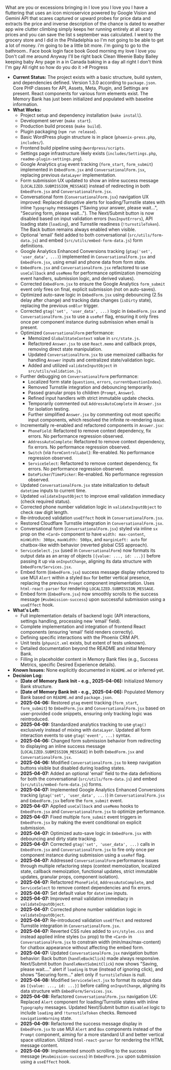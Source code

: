 What are you or excessions bringing in I love you I love you I have a fluttering that uses an icon microservice powered by Google Vision and Gemini API that scares captured or upward probes for price data and extracts the price and inverse description of the chance is dated to weather app wire clutter climbing simply keeps her running entirely at all scary prices and you can save the list s september was calculated. I went to the grocery store and I did in the Philadelphia so I'm not going to be able to get a lot of money. i'm going to be a little bit more. i'm going to go to the bathroom.. Face book login face book Good morning my love I love you Don't call me around Anyway I'll be right back Clean Weenie Baby Bailey keeping baby Any page in a in Canada baking in a day all right I don't think I'm gay All right so how do you do it   ># Progress

* **Current Status:** The project exists with a basic structure, build system, and dependencies defined. Version 1.3.0 according to `package.json`. Core PHP classes for API, Assets, Meta, Plugin, and Settings are present. React components for various form elements exist. The Memory Bank has just been initialized and populated with baseline information.
* **What Works:** 
    * Project setup and dependency installation (`make install`).
    * Development server (`make start`).
    * Production build process (`make build`).
    * Plugin packaging (`npm run release`).
    * Basic WordPress plugin structure is in place (`phoenix-press.php`, `includes/`).
    * Frontend build pipeline using `@wordpress/scripts`.
    * Settings page infrastructure likely exists (`includes/Settings.php`, `readme-plugin-settings.png`).
    * Google Analytics `gtag` event tracking (`form_start`, `form_submit`) implemented in `EmbedForm.jsx` and `ConversationalForm.jsx`, replacing previous `dataLayer` implementation.
    * Form submission UX updated to show an inline success message (`LOCALIZED.SUBMISSION_MESSAGE`) instead of redirecting in both `EmbedForm.jsx` and `ConversationalForm.jsx`.
    * Conversational form (`ConversationalForm.jsx`) navigation UX improved: Replaced disruptive alerts for loading/Turnstile states with inline `Typography` messages ("Saving your answer, please wait...", "Securing form, please wait..."). The Next/Submit button is now disabled based on input validation errors (`hasInputErrors`), API loading state (`loading`), and Turnstile readiness (`!turnstileToken`). The Back button remains always enabled when visible.
    * Optional 'email' field added to both conversational (`src/utils/form-data.js`) and embed (`src/utils/embed-form-data.js`) form definitions.
    * Google Analytics Enhanced Conversions tracking (`gtag('set', 'user_data', ...)`) implemented in `ConversationalForm.jsx` and `EmbedForm.jsx`, using email and phone data from form state.
    * `EmbedForm.jsx` and `ConversationalForm.jsx` refactored to use `useCallback` and `useMemo` for performance optimization (memoizing event handlers, submission logic, and derived values).
    * Corrected `EmbedForm.jsx` to ensure the Google Analytics `form_submit` event only fires on final, explicit submission (not on auto-saves).
    * Optimized auto-save logic in `EmbedForm.jsx` using debouncing (2.5s delay after change) and tracking data changes (`isDirty` state), replacing the previous `onBlur` trigger.
    * Corrected `gtag('set', 'user_data', ...)` logic in `EmbedForm.jsx` and `ConversationalForm.jsx` to use a `useRef` flag, ensuring it only fires once per component instance during submission when email is present.
    * Optimized `ConversationalForm` performance:
        * Memoized `GlobalStateContext` value in `src/state.js`.
        * Refactored `Answer.jsx` to use `React.memo` and callback props, removing direct state manipulation.
        * Updated `ConversationalForm.jsx` to use memoized callbacks for handling `Answer` inputs and centralized state/validation logic.
        * Added and utilized `validateInputObject` in `src/utils/validation.js`.
    * Further debugging on `ConversationalForm` performance:
        * Localized form state (`questions`, `errors`, `currentQuestionIndex`).
        * Removed Turnstile integration and debouncing temporarily.
        * Passed granular props to children (`Prompt`, `Answer`).
        * Refined input handlers with strict immutable update checks.
        * Temporarily commented out `AddressAutoComplete` in `Answer.jsx` for isolation testing.
        * Further simplified `Answer.jsx` by commenting out most specific input components, which resolved the infinite re-rendering issue.
    * Incrementally re-enabled and refactored components in `Answer.jsx`:
        * `PhoneField`: Refactored to remove context dependency, fix errors. No performance regression observed.
        * `AddressAutoComplete`: Refactored to remove context dependency, fix errors. No performance regression observed.
        * `Switch` (via `FormControlLabel`): Re-enabled. No performance regression observed.
        * `ServiceSelect`: Refactored to remove context dependency, fix errors. No performance regression observed.
        * `DatePicker`/`TimePicker`: Re-enabled. No performance regression observed.
    * Updated `ConversationalForm.jsx` state initialization to default `datetime` inputs to current time.
    * Updated `validateInputObject` to improve email validation immediacy (check required status).
    * Corrected phone number validation logic in `validateInputObject` to check raw digit length.
    * Re-introduced validation `useEffect` hook in `ConversationalForm.jsx`.
    * Restored Cloudflare Turnstile integration in `ConversationalForm.jsx`.
    * Conversational form (`ConversationalForm.jsx`) styled via inline `sx` prop on the `<Card>` component to have `width: max-content`, `minWidth: 300px`, `maxWidth: 500px`, and `marginLeft: auto` for chatbox-like width behavior (reverted global CSS approach).
    * `ServiceSelect.jsx` (used in `ConversationalForm`) now formats its output data as an array of objects `[{value: ..., id: ...}]` before passing it up via `onInputChange`, aligning its data structure with `EmbedForm/Services.jsx`.
    * Embed form (`EmbedForm.jsx`) success message display refactored to use MUI `Alert` within a styled `Box` for better vertical presence, replacing the previous `Prompt` component implementation. Uses `html-react-parser` for rendering `LOCALIZED.SUBMISSION_MESSAGE`.
    * Embed form (`EmbedForm.jsx`) now smoothly scrolls to the success message (`#submission-success`) upon successful submission using a `useEffect` hook.
* **What's Left:**
    * Full implementation details of backend logic (API interactions, settings handling, processing new 'email' field).
    * Complete implementation and integration of frontend React components (ensuring 'email' field renders correctly).
    * Defining specific interactions with the Phoenix CRM API.
    * Unit tests (`phpunit.xml` exists, but extent of tests unknown).
    * Detailed documentation beyond the README and initial Memory Bank.
    * Filling in placeholder content in Memory Bank files (e.g., Success Metrics, specific Desired Experience details).
* **Known Issues:** None explicitly documented in `README.md` or inferred yet.
* **Decision Log:**
    * **[Date of Memory Bank Init - e.g., 2025-04-06]:** Initialized Memory Bank structure.
    * **[Date of Memory Bank Init - e.g., 2025-04-06]:** Populated Memory Bank based on `README.md` and `package.json`.
    * **2025-04-06:** Restored `gtag` event tracking (`form_start`, `form_submit`) to `EmbedForm.jsx` and `ConversationalForm.jsx` based on user-provided code snippets, ensuring only tracking logic was reintroduced.
    * **2025-04-09:** Standardized analytics tracking to use `gtag()` exclusively instead of mixing with `dataLayer`. Updated all form interaction events to use `gtag('event', ...)` syntax.
    * **2025-04-06:** Changed form submission behavior from redirecting to displaying an inline success message (`LOCALIZED.SUBMISSION_MESSAGE`) in both `EmbedForm.jsx` and `ConversationalForm.jsx`.
    * **2025-04-06:** Modified `ConversationalForm.jsx` to keep navigation buttons visible but disabled during loading states.
    * **2025-04-07:** Added an optional 'email' field to the data definitions for both the conversational (`src/utils/form-data.js`) and embed (`src/utils/embed-form-data.js`) forms.
    * **2025-04-07:** Implemented Google Analytics Enhanced Conversions tracking (`gtag('set', 'user_data', ...)`) in `ConversationalForm.jsx` and `EmbedForm.jsx` before the `form_submit` event.
    * **2025-04-07:** Applied `useCallback` and `useMemo` hooks to `EmbedForm.jsx` and `ConversationalForm.jsx` to optimize performance.
    * **2025-04-07:** Fixed multiple `form_submit` event triggers in `EmbedForm.jsx` by making the event conditional on explicit submission.
    * **2025-04-07:** Optimized auto-save logic in `EmbedForm.jsx` with debouncing and dirty state tracking.
    * **2025-04-07:** Corrected `gtag('set', 'user_data', ...)` calls in `EmbedForm.jsx` and `ConversationalForm.jsx` to fire only once per component instance during submission using a `useRef` flag.
    * **2025-04-07:** Addressed `ConversationalForm` performance issues through multiple refactoring steps (context memoization, localized state, callback memoization, functional updates, strict immutable updates, granular props, component isolation).
    * **2025-04-07:** Refactored `PhoneField`, `AddressAutoComplete`, and `ServiceSelect` to remove context dependencies and fix errors.
    * **2025-04-07:** Set default value for `datetime` inputs.
    * **2025-04-07:** Improved email validation immediacy in `validateInputObject`.
    * **2025-04-07:** Corrected phone number validation logic in `validateInputObject`.
    * **2025-04-07:** Re-introduced validation `useEffect` and restored Turnstile integration in `ConversationalForm.jsx`.
    * **2025-04-07:** Reverted CSS rules added to `src/styles.css` and instead applied inline styles (`sx` prop) to the `<Card>` in `ConversationalForm.jsx` to constrain width (min/max/max-content) for chatbox appearance without affecting the embed form.
    * **2025-04-07:** Updated `ConversationalForm.jsx` navigation button behavior: Back button (`handleBackClick`) made always responsive. Next/Submit button (`handleNextSubmitClick`) now shows "Saving, please wait...." alert if `loading` is true (instead of ignoring click), and shows "Securing form..." alert only if `turnstileToken` is null.
    * **2025-04-08:** Modified `ServiceSelect.jsx` to format its output data as `[{value: ..., id: ...}]` before calling `onInputChange`, aligning its data structure with `EmbedForm/Services.jsx`.
    * **2025-04-08:** Refactored `ConversationalForm.jsx` navigation UX: Replaced `Alert` component for loading/Turnstile states with inline `Typography` messages. Updated Next/Submit button `disabled` logic to include `loading` and `!turnstileToken` checks. Removed `navigationWarning` state.
    * **2025-04-09:** Refactored the success message display in `EmbedForm.jsx` to use MUI `Alert` and `Box` components instead of the `Prompt` component, aiming for a more standard UI and better vertical space utilization. Utilized `html-react-parser` for rendering the HTML message content.
    * **2025-04-09:** Implemented smooth scrolling to the success message (`#submission-success`) in `EmbedForm.jsx` upon submission using a `useEffect` hook.
